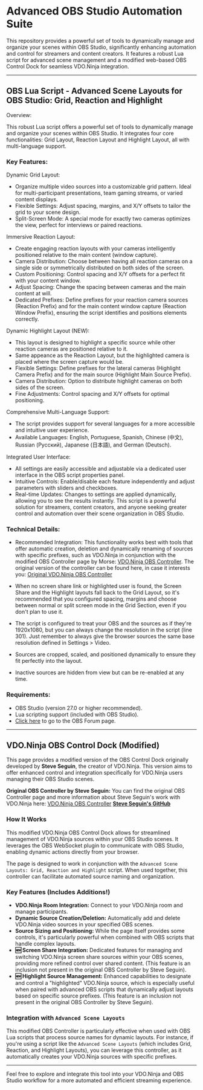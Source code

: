 # Advanced OBS Studio Automation Suite

This repository provides a powerful set of tools to dynamically manage and organize your scenes within OBS Studio, significantly enhancing automation and control for streamers and content creators. It features a robust Lua script for advanced scene management and a modified web-based OBS Control Dock for seamless VDO.Ninja integration.

---

## OBS Lua Script - Advanced Scene Layouts for OBS Studio: Grid, Reaction and Highlight

Overview:

This robust Lua script offers a powerful set of tools to dynamically manage and organize your scenes within OBS Studio. It integrates four core functionalities: Grid Layout, Reaction Layout and Highlight Layout, all with multi-language support.

### Key Features:

Dynamic Grid Layout:
* Organize multiple video sources into a customizable grid pattern. Ideal for multi-participant presentations, team gaming streams, or varied content displays.
* Flexible Settings: Adjust spacing, margins, and X/Y offsets to tailor the grid to your scene design.
* Split-Screen Mode: A special mode for exactly two cameras optimizes the view, perfect for interviews or paired reactions.

Immersive Reaction Layout:
* Create engaging reaction layouts with your cameras intelligently positioned relative to the main content (window capture).
* Camera Distribution: Choose between having all reaction cameras on a single side or symmetrically distributed on both sides of the screen.
* Custom Positioning: Control spacing and X/Y offsets for a perfect fit with your content window.
* Adjust Spacing: Change the spacing between cameras and the main content at will.
* Dedicated Prefixes: Define prefixes for your reaction camera sources (Reaction Prefix) and for the main content window capture (Reaction Window Prefix), ensuring the script identifies and positions elements correctly.

Dynamic Highlight Layout (NEW):
* This layout is designed to highlight a specific source while other reaction cameras are positioned relative to it.
* Same appeance as the Reaction Layout, but the highlighted camera is placed where the screen capture would be.
* Flexible Settings: Define prefixes for the lateral cameras (Highlight Camera Prefix) and for the main source (Highlight Main Source Prefix).
* Camera Distribution: Option to distribute highlight cameras on both sides of the screen.
* Fine Adjustments: Control spacing and X/Y offsets for optimal positioning.

Comprehensive Multi-Language Support:
* The script provides support for several languages for a more accessible and intuitive user experience.
* Available Languages: English, Portuguese, Spanish, Chinese (中文), Russian (Русский), Japanese (日本語), and German (Deutsch).

Integrated User Interface:
* All settings are easily accessible and adjustable via a dedicated user interface in the OBS script properties panel.
* Intuitive Controls: Enable/disable each feature independently and adjust parameters with sliders and checkboxes.
* Real-time Updates: Changes to settings are applied dynamically, allowing you to see the results instantly.
This script is a powerful solution for streamers, content creators, and anyone seeking greater control and automation over their scene organization in OBS Studio.

### Technical Details:

* Recommended Integration: This functionality works best with tools that offer automatic creation, deletion and dynamically renaming of sources with specific prefixes, such as VDO.Ninja in conjunction with the modified OBS Controller page by Morse: [VDO.Ninja OBS Controller](https://morsethecode.github.io/vdo.ninja/obs). The original version of the controller can be found here, in case it interests you: [Original VDO.Ninja OBS Controller](https://vdo.ninja/obs)

* When no screen share link or highlighted user is found, the Screen Share and the Highlight layouts fall back to the Grid Layout, so it's recommended that you configured spacing, margins and choose between normal or split screen mode in the Grid Section, even if you don't plan to use it.
* The script is configured to treat your OBS and the sources as if they're 1920x1080, but you can always change the resolution in the script (line 301). Just remember to always give the browser sources the same base resolution defined in Settings > Video.
* Sources are cropped, scaled, and positioned dynamically to ensure they fit perfectly into the layout.
* Inactive sources are hidden from view but can be re-enabled at any time.

### Requirements:

* OBS Studio (version 27.0 or higher recommended).
* Lua scripting support (included with OBS Studio).
* [Click here](https://obsproject.com/forum/resources/advanced-scene-layouts-grid-reaction-and-highlight.2152/) to go to the OBS Forum page.

---

## VDO.Ninja OBS Control Dock (Modified)

This page provides a modified version of the OBS Control Dock originally developed by **Steve Seguin**, the creator of VDO.Ninja. This version aims to offer enhanced control and integration specifically for VDO.Ninja users managing their OBS Studio scenes.

**Original OBS Controller by Steve Seguin:**
You can find the original OBS Controller page and more information about Steve Seguin's work with VDO.Ninja here: [VDO.Ninja OBS Controller](https://vdo.ninja/obs)
**[Steve Seguin's GitHub](https://github.com/steveseguin)**

### How It Works

This modified VDO.Ninja OBS Control Dock allows for streamlined management of VDO.Ninja sources within your OBS Studio scenes. It leverages the OBS WebSocket plugin to communicate with OBS Studio, enabling dynamic actions directly from your browser.

The page is designed to work in conjunction with the `Advanced Scene Layouts: Grid, Reaction and Highlight` script. When used together, this controller can facilitate automated source naming and organization.

### Key Features (Includes Additions!)

* **VDO.Ninja Room Integration:** Connect to your VDO.Ninja room and manage participants.
* **Dynamic Source Creation/Deletion:** Automatically add and delete VDO.Ninja video sources in your specified OBS scenes.
* **Source Sizing and Positioning:** While the page itself provides some controls, it's particularly powerful when combined with OBS scripts that handle complex layouts.
* **🆕 Screen Share Integration:** Dedicated features for managing and switching VDO.Ninja screen share sources within your OBS scenes, providing more refined control over shared content. (This feature is an inclusion not present in the original OBS Controller by Steve Seguin).
* **🆕 Highlight Source Management:** Enhanced capabilities to designate and control a "highlighted" VDO.Ninja source, which is especially useful when paired with advanced OBS scripts that dynamically adjust layouts based on specific source prefixes. (This feature is an inclusion not present in the original OBS Controller by Steve Seguin).

### Integration with `Advanced Scene Layouts`

This modified OBS Controller is particularly effective when used with OBS Lua scripts that process source names for dynamic layouts. For instance, if you're using a script like the `Advanced Scene Layouts` (which includes Grid, Reaction, and Highlight Layouts), you can leverage this controller, as it automatically creates your VDO.Ninja sources with specific prefixes.

---

Feel free to explore and integrate this tool into your VDO.Ninja and OBS Studio workflow for a more automated and efficient streaming experience.
